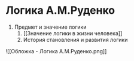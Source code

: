 # Логика А.М.Руденко


1. Предмет и значение логики
	1. [[Значение логики в жизни человека]]
	2. История становления и развития логики

![[Обложка - Логика А.М.Руденко.png]]
